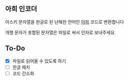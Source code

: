 ## 아희 인코더

아스키 문자열을 한글로 된 난해한 언어인 [아희](https://github.com/aheui) 코드로 변환합니다

개행 문자가 포함된 문자열은 파일로 써서 인자로 보내주세요

## To-Do
- [x] 파일로 읽어올 수 있도록 하기
- [ ] 한글 패치
- [ ] 코드 간소화
